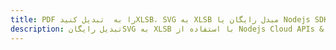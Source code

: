 ---title: PDF را به  تبدیل کنیدXLSB، SVG به XLSB مبدل رایگان یا Nodejs SDKdescription: تبدیل رایگانSVG به XLSB با استفاده از Nodejs Cloud APIs & SDK همچنین اسناد PDF را در Cloud ایجاد، ویرایش و رندر کنید.---